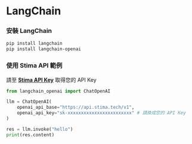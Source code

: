 # LangChain

### 安裝 LangChain
```bash
pip install langchain
pip install langchain-openai
```

### 使用 Stima API 範例

請至 [**Stima API Key**](https://api.stima.tech/token) 取得您的 API Key

```python
from langchain_openai import ChatOpenAI

llm = ChatOpenAI(
    openai_api_base="https://api.stima.tech/v1",
    openai_api_key="sk-xxxxxxxxxxxxxxxxxxxxxxxx" # 請換成您的 API Key
)

res = llm.invoke("hello")
print(res.content)

```